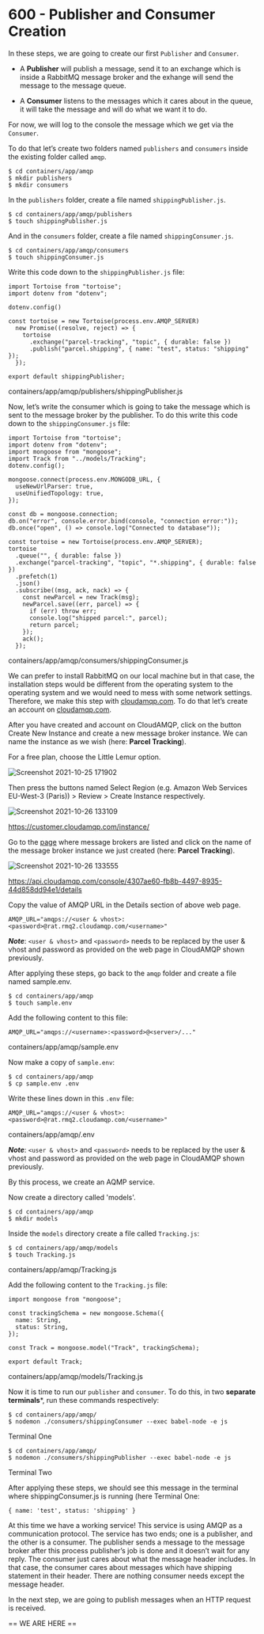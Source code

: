 # 600 - Publisher and Consumer Creation

In these steps, we are going to create our first ```Publisher``` and ```Consumer```. 

- A **Publisher** will publish a message, send it to an exchange which is inside a RabbitMQ message broker and the exhange will send the message to the message queue.

- A **Consumer** listens to the messages which it cares about in the queue, it will take the message and will do what we want it to do.

For now, we will log to the console the message which we get via the ```Consumer```. 

To do that let’s create two folders named ```publishers``` and ```consumers``` inside the existing folder called ```amqp```.

```
$ cd containers/app/amqp
$ mkdir publishers
$ mkdir consumers
```

In the ```publishers``` folder, create a file named ```shippingPublisher.js```.

```
$ cd containers/app/amqp/publishers
$ touch shippingPublisher.js
```

And in the ```consumers``` folder, create a file named ```shippingConsumer.js```.


```
$ cd containers/app/amqp/consumers
$ touch shippingConsumer.js
```

Write this code down to the ```shippingPublisher.js``` file:

```
import Tortoise from "tortoise";        
import dotenv from "dotenv";

dotenv.config()

const tortoise = new Tortoise(process.env.AMQP_SERVER)
  new Promise((resolve, reject) => {  
    tortoise      
      .exchange("parcel-tracking", "topic", { durable: false })      
      .publish("parcel.shipping", { name: "test", status: "shipping" });
  });

export default shippingPublisher;  
```
containers/app/amqp/publishers/shippingPublisher.js

Now, let’s write the consumer which is going to take the message which is sent to the message broker by the publisher. To do this write this code down to the ```shippingConsumer.js``` file:

```
import Tortoise from "tortoise";
import dotenv from "dotenv";
import mongoose from "mongoose";
import Track from "../models/Tracking";
dotenv.config();

mongoose.connect(process.env.MONGODB_URL, {
  useNewUrlParser: true,
  useUnifiedTopology: true,
});

const db = mongoose.connection;
db.on("error", console.error.bind(console, "connection error:"));
db.once("open", () => console.log("Connected to database"));

const tortoise = new Tortoise(process.env.AMQP_SERVER);
tortoise
  .queue("", { durable: false })
  .exchange("parcel-tracking", "topic", "*.shipping", { durable: false })
  .prefetch(1)
  .json()
  .subscribe((msg, ack, nack) => {
    const newParcel = new Track(msg);
    newParcel.save((err, parcel) => {
      if (err) throw err;
      console.log("shipped parcel:", parcel);
      return parcel;
    });
    ack();
  });
```
containers/app/amqp/consumers/shippingConsumer.js

We can prefer to install RabbitMQ on our local machine but in that case, the installation steps would be different from the operating system to the operating system and we would need to mess with some network settings. Therefore, we make this step with [cloudamqp.com](http://cloudamqp.com/). To do that let’s create an account on [cloudamqp.com](http://cloudamqp.com/). 

After you have created and account on CloudAMQP, click on the button Create New Instance and create a new message broker instance. We can name the instance as we wish (here: **Parcel Tracking**). 

For a free plan, choose the Little Lemur option. 

![Screenshot 2021-10-25 171902](https://user-images.githubusercontent.com/12828104/138869551-5da6039f-9a34-48d1-9d9d-b6f2128766a8.png)

Then press the buttons named Select Region (e.g. Amazon Web Services EU-West-3 (Paris)) > Review > Create Instance respectively. 

![Screenshot 2021-10-26 133109](https://user-images.githubusercontent.com/12828104/138869683-75013b61-dc2d-41ac-8677-909b2f57b5a2.png)

https://customer.cloudamqp.com/instance/

Go to the [page](https://customer.cloudamqp.com/instance/) where message brokers are listed and click on the name of the message broker instance we just created (here: **Parcel Tracking**). 

![Screenshot 2021-10-26 133555](https://user-images.githubusercontent.com/12828104/138869981-ab93fde5-9925-4dfe-bb4f-96f4bccbcffd.png)

https://api.cloudamqp.com/console/4307ae60-fb8b-4497-8935-44d858dd94e1/details

Copy the value of AMQP URL in the Details section of above web page. 

```
AMQP_URL="amqps://<user & vhost>:<password>@rat.rmq2.cloudamqp.com/<username>"
```
***Note***: ```<user & vhost>``` and ```<password>``` needs to be replaced by the user & vhost and password as provided on the web page in CloudAMQP shown previously.

After applying these steps, go back to the ```amqp``` folder and create a file named sample.env. 

```
$ cd containers/app/amqp
$ touch sample.env
```
Add the following content to this file:

```
AMQP_URL="amqps://<username>:<password>@<server>/..."
```
containers/app/amqp/sample.env

Now make a copy of ```sample.env```:

```
$ cd containers/app/amqp
$ cp sample.env .env
```

Write these lines down in this ```.env``` file:

```
AMQP_URL="amqps://<user & vhost>:<password>@rat.rmq2.cloudamqp.com/<username>"
```
containers/app/amqp/.env

***Note***: ```<user & vhost>``` and ```<password>``` needs to be replaced by the user & vhost and password as provided on the web page in CloudAMQP shown previously.

By this process, we create an AQMP service. 

Now create a directory called 'models'.

```
$ cd containers/app/amqp
$ mkdir models
```

Inside the ```models``` directory create a file called ```Tracking.js```:

```
$ cd containers/app/amqp/models
$ touch Tracking.js
```
containers/app/amqp/Tracking.js

Add the following content to the ```Tracking.js``` file:

```
import mongoose from "mongoose";

const trackingSchema = new mongoose.Schema({
  name: String,
  status: String,
});

const Track = mongoose.model("Track", trackingSchema);

export default Track;
```
containers/app/amqp/models/Tracking.js

Now it is time to run our ```publisher``` and ```consumer```. To do this, in two **separate terminals***, run these commands respectively:

```
$ cd containers/app/amqp/
$ nodemon ./consumers/shippingConsumer --exec babel-node -e js
```
Terminal One

```
$ cd containers/app/amqp/
$ nodemon ./consumers/shippingPublisher --exec babel-node -e js
```
Terminal Two

After applying these steps, we should see this message in the terminal where shippingConsumer.js is running (here Terminal One:

```
{ name: 'test', status: 'shipping' }
```

At this time we have a working service! This service is using AMQP as a communication protocol. The service has two ends; one is a publisher, and the other is a consumer. The publisher sends a message to the message broker after this process publisher’s job is done and it doesn’t wait for any reply. The consumer just cares about what the message header includes. In that case, the consumer cares about messages which have shipping statement in their header. There are nothing consumer needs except the message header.

In the next step, we are going to publish messages when an HTTP request is received.


== WE ARE HERE ==
